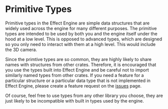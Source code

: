# Primitive Types

Primitive types in the Effect Engine are simple data structures that are widely used across the engine
for many different purposes. The primitive types are intended to be used by both you and the
engine itself under the hood at a low level. This is opposed to advanced types, which are designed
so you only need to interact with them at a high level. This would include the 3D camera.

Since the primtive types are so common, they are highly likely to share names with structures
from other crates. Therefore, it is encouraged that you use the types built into Effect Engine
and be careful not to import similarly named types from other crates. If you need a feature for
a particular structure or a particular data type that is not implemented in Effect Engine, please
create a feature request on the [issues](https://github.com/XavierCS-dev/Effect-Engine-2/issues) page.

Of course, feel free to use types from any other library you choose, they are just likely to be
incompatible with built in types used by the engine.